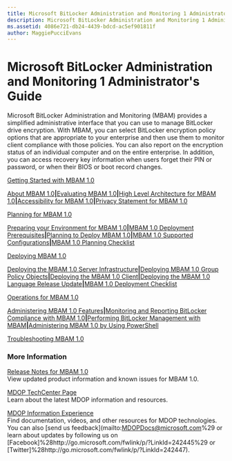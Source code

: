 ```yaml
---
title: Microsoft BitLocker Administration and Monitoring 1 Administrator's Guide
description: Microsoft BitLocker Administration and Monitoring 1 Administrator's Guide
ms.assetid: 4086e721-db24-4439-bdcd-ac5ef901811f
author: MaggiePucciEvans
---
```


# Microsoft BitLocker Administration and Monitoring 1 Administrator's Guide


Microsoft BitLocker Administration and Monitoring (MBAM) provides a simplified administrative interface that you can use to manage BitLocker drive encryption. With MBAM, you can select BitLocker encryption policy options that are appropriate to your enterprise and then use them to monitor client compliance with those policies. You can also report on the encryption status of an individual computer and on the entire enterprise. In addition, you can access recovery key information when users forget their PIN or password, or when their BIOS or boot record changes.

<a href="" id="getting-started-with-mbam-1-0"></a>[Getting Started with MBAM 1.0](getting-started-with-mbam-10.md)  

[About MBAM 1.0](about-mbam-10.md)**|**[Evaluating MBAM 1.0](evaluating-mbam-10.md)**|**[High Level Architecture for MBAM 1.0](high-level-architecture-for-mbam-10.md)**|**[Accessibility for MBAM 1.0](accessibility-for-mbam-10.md)**|**[Privacy Statement for MBAM 1.0](privacy-statement-for-mbam-10.md)

<a href="" id="planning-for-mbam-1-0"></a>[Planning for MBAM 1.0](planning-for-mbam-10.md)  

[Preparing your Environment for MBAM 1.0](preparing-your-environment-for-mbam-10.md)**|**[MBAM 1.0 Deployment Prerequisites](mbam-10-deployment-prerequisites.md)**|**[Planning to Deploy MBAM 1.0](planning-to-deploy-mbam-10.md)**|**[MBAM 1.0 Supported Configurations](mbam-10-supported-configurations.md)**|**[MBAM 1.0 Planning Checklist](mbam-10-planning-checklist.md)

<a href="" id="deploying-mbam-1-0"></a>[Deploying MBAM 1.0](deploying-mbam-10.md)  

[Deploying the MBAM 1.0 Server Infrastructure](deploying-the-mbam-10-server-infrastructure.md)**|**[Deploying MBAM 1.0 Group Policy Objects](deploying-mbam-10-group-policy-objects.md)**|**[Deploying the MBAM 1.0 Client](deploying-the-mbam-10-client.md)**|**[Deploying the MBAM 1.0 Language Release Update](deploying-the-mbam-10-language-release-update.md)**|**[MBAM 1.0 Deployment Checklist](mbam-10-deployment-checklist.md)

<a href="" id="operations-for-mbam-1-0"></a>[Operations for MBAM 1.0](operations-for-mbam-10.md)  

[Administering MBAM 1.0 Features](administering-mbam-10-features.md)**|**[Monitoring and Reporting BitLocker Compliance with MBAM 1.0](monitoring-and-reporting-bitlocker-compliance-with-mbam-10.md)**|**[Performing BitLocker Management with MBAM](performing-bitlocker-management-with-mbam.md)**|**[Administering MBAM 1.0 by Using PowerShell](administering-mbam-10-by-using-powershell.md)

<a href="" id="troubleshooting-mbam-1-0"></a>[Troubleshooting MBAM 1.0](troubleshooting-mbam-10.md)  

### More Information

<a href="" id="release-notes-for-mbam-1-0"></a>[Release Notes for MBAM 1.0](release-notes-for-mbam-10.md)  
View updated product information and known issues for MBAM 1.0.

<a href="" id="mdop-techcenter-page"></a>[MDOP TechCenter Page](http://go.microsoft.com/fwlink/p/?LinkId=225286)  
Learn about the latest MDOP information and resources.

<a href="" id="mdop-information-experience"></a>[MDOP Information Experience](http://go.microsoft.com/fwlink/p/?LinkId=236032)  
Find documentation, videos, and other resources for MDOP technologies. You can also [send us feedback](mailto:MDOPDocs@microsoft.com%29 or learn about updates by following us on [Facebook]%28http://go.microsoft.com/fwlink/p/?LinkId=242445%29 or [Twitter]%28http://go.microsoft.com/fwlink/p/?LinkId=242447).

 

 





